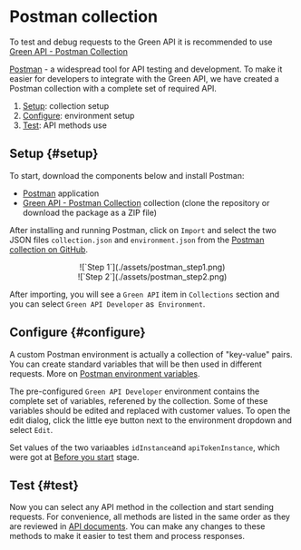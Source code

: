 # Postman collection

To test and debug requests to the Green API it is recommended to use [Green API - Postman Collection](https://github.com/green-api/green-api-postman-collection)

[Postman](https://www.getpostman.com/) - a widespread tool for API testing and development. To make it easier for developers to integrate with the Green API, we have created a Postman collection with a complete set of required API.

1. [Setup](#setup): collection setup
2. [Configure](#configure): environment setup
3. [Test](#test): API methods use

## Setup {#setup}

To start, download the components below and install Postman:

- [Postman](https://www.postman.com/downloads/) application
- [Green API - Postman Collection](https://github.com/green-api/green-api-postman-collection) collection (clone the repository or download the package as a ZIP file)

After installing and running Postman, click on `Import` and select the two JSON files `collection.json` and `environment.json` from the [Postman collection on GitHub](https://github.com/green-api/green-api-postman-collection).

<center>![`Step 1`](./assets/postman_step1.png)</center>

<center>![`Step 2`](./assets/postman_step2.png)</center>

After importing, you will see a `Green API` item in `Collections` section and you can select `Green API Developer` as` Environment`.

## Configure {#configure}

A custom Postman environment is actually a collection of  "key-value" pairs. You can create standard variables that will be then used in different requests. More on [Postman environment variables](https://learning.postman.com/docs/postman/variables-and-environments/managing-environments/).

The pre-configured `Green API Developer` environment contains the complete set of variables, referened by the collection. Some of these variables should be edited and replaced with customer values. To open the edit dialog, click the little eye button next to the environment dropdown and select `Edit`.

Set values of the two variaables `idInstance`and `apiTokenInstance`, which were got at [Before you start](before-start.md#parameters) stage.

## Test {#test}

Now you can select any API method in the collection and start sending requests. For convenience, all methods are listed in the same order as they are reviewed in [API documents](api/index.md). You can make any changes to these methods to make it easier to test them and process responses. 
